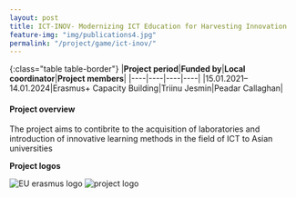 ```yaml
---
layout: post
title: ICT-INOV- Modernizing ICT Education for Harvesting Innovation 
feature-img: "img/publications4.jpg"
permalink: "/project/game/ict-inov/"
---
```


{:class="table table-border"}
|**Project period**|**Funded by**|**Local coordinator**|**Project members**|
|----|----|----|----|
|15.01.2021–14.01.2024|Erasmus+ Capacity Building|Triinu Jesmin|Peadar Callaghan|

#### Project overview
The project aims to contibrite to the acquisition of laboratories and introduction of innovative learning methods in the field of ICT to Asian universities  


**Project logos**
<div> 
    <img class="img-fluid-innews" src="{{ '/img/financier_logos/erasmus-plus.png' | prepend: site.baseurl }}" alt="EU erasmus logo">
    <img class="img-fluid-innews" src="{{ '/img/project_logos/ICT-INOV.jpg' | prepend: site.baseurl }}" alt="project logo">
</div>